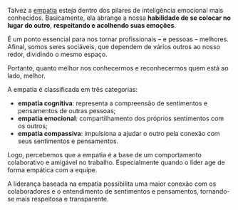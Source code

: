 Talvez a [empatia](https://www.zendesk.com.br/blog/o-que-e-mapa-empatia/) esteja dentro dos pilares de inteligência emocional mais conhecidos. Basicamente, ela abrange a nossa **habilidade de se colocar no lugar do outro**, **respeitando e acolhendo suas emoções**. 

É um ponto essencial para nos tornar profissionais – e pessoas – melhores. Afinal, somos seres sociáveis, que dependem de vários outros ao nosso redor, dividindo o mesmo espaço. 

Portanto, quanto melhor nos conhecermos e reconhecermos quem está ao lado, melhor. 

A empatia é classificada em três categorias:

- **empatia cognitiva**: representa a compreensão de sentimentos e pensamentos de outras pessoas;
- **empatia emocional**: compartilhamento dos próprios sentimentos com os outros;
- **empatia compassiva**: impulsiona a ajudar o outro pela conexão com seus sentimentos e pensamentos.

Logo, percebemos que a empatia é a base de um comportamento colaborativo e amigável no trabalho. Especialmente quando o líder age de forma empática com a equipe.

A liderança baseada na empatia possibilita uma maior conexão com os colaboradores e o entendimento de sentimentos e pensamentos, tornando-se mais respeitosa e transparente.